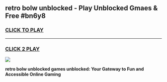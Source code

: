 
## retro bolw unblocked - Play Unblocked Gmaes & Free #bn6y8
<h3>
<a href="https://news.freeplayer.one?title=retro_bolw_unblocked&ref=24F">CLICK TO PLAY</a></h3>
<hr>

<h3>
<a href="https://news.freeplayer.one?title=retro_bolw_unblocked&ref=24F">CLICK 2 PLAY</a>
  
</h3>

<a href="https://news.freeplayer.one?title=retro_bolw_unblocked&ref=24F/"><img src="https://clearcache.store/games.png"></a>


**retro bolw unblocked games unblocked: Your Gateway to Fun and Accessible Online Gaming**
